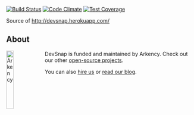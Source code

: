 [![Build Status](https://travis-ci.org/arkency/devsnap.svg?branch=master)](https://travis-ci.org/arkency/devsnap)
[![Code Climate](https://codeclimate.com/github/arkency/devsnap/badges/gpa.svg)](https://codeclimate.com/github/arkency/devsnap)
[![Test Coverage](https://codeclimate.com/github/arkency/rails_event_store/badges/coverage.svg)](https://codeclimate.com/github/arkency/rails_event_store)

Source of http://devsnap.herokuapp.com/

## About

<img src="http://arkency.com/images/arkency.png" alt="Arkency" width="20%" align="left" />

DevSnap is funded and maintained by Arkency. Check out our other [open-source projects](https://github.com/arkency).

You can also [hire us](http://arkency.com) or [read our blog](http://blog.arkency.com).
